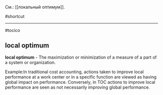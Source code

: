 См.: [[локальный оптимум]].

#shortcut




<hr/>

#tocico

## local optimum

<b>local optimum</b> -  The maximization or minimization of a measure of a part of a system or organization.  


Example:In traditional cost accounting, actions taken to improve local performance at a work center or in a specific function are viewed as having global impact on performance.  Conversely, in TOC actions to improve local performance are seen as not necessarily improving global performance.




